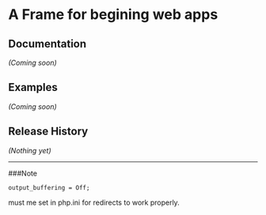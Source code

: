 # A Frame for begining web apps


## Documentation
_(Coming soon)_

## Examples
_(Coming soon)_

## Release History
_(Nothing yet)_

---

###Note

    output_buffering = Off;
must me set in php.ini for redirects to work properly.
